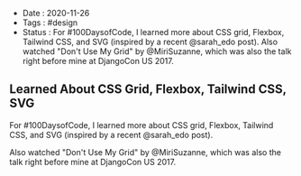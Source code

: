 - Date : 2020-11-26
- Tags : #design
- Status : For #100DaysofCode, I learned more about CSS grid, Flexbox, Tailwind CSS, and SVG (inspired by a recent @sarah_edo post). Also watched "Don't Use My Grid" by @MiriSuzanne, which was also the talk right before mine at DjangoCon US 2017.

## Learned About CSS Grid, Flexbox, Tailwind CSS, SVG

For #100DaysofCode, I learned more about CSS grid, Flexbox, Tailwind CSS, and SVG (inspired by a recent @sarah_edo post). 

Also watched "Don't Use My Grid" by @MiriSuzanne, which was also the talk right before mine at DjangoCon US 2017.
